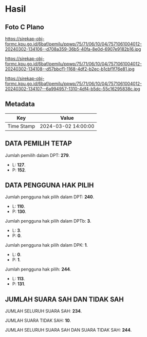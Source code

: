 # Hasil

## Foto C Plano

https://sirekap-obj-formc.kpu.go.id/6baf/pemilu/ppwp/75/71/06/10/04/7571061004012-20240302-134106--d708a359-36b5-40fa-8e0d-6907e9182b16.jpg

https://sirekap-obj-formc.kpu.go.id/6baf/pemilu/ppwp/75/71/06/10/04/7571061004012-20240302-134108--d57bbcf1-1168-4df2-b2ec-b1cbf1f76e81.jpg

https://sirekap-obj-formc.kpu.go.id/6baf/pemilu/ppwp/75/71/06/10/04/7571061004012-20240302-134107--6a994957-1310-4df4-b5dc-55c16295838c.jpg


## Metadata

| Key        | Value               |
| ---------- | ------------------- |
| Time Stamp | 2024-03-02 14:00:00 |


## DATA PEMILIH TETAP

Jumlah pemilih dalam DPT: **279**.
 * L: **127**.
 * P: **152**.

## DATA PENGGUNA HAK PILIH

Jumlah pengguna hak pilih dalam DPT: **240**.
 * L: **110**.
 * P: **130**.

Jumlah pengguna hak pilih dalam DPTb: **3**.
 * L: **3**.
 * P: **0**.

Jumlah pengguna hak pilih dalam DPK: **1**.
 * L: **0**.
 * P: **1**.

Jumlah pengguna hak pilih: **244**.
 * L: **113**.
 * P: **131**.

## JUMLAH SUARA SAH DAN TIDAK SAH

JUMLAH SELURUH SUARA SAH: **234**.

JUMLAH SUARA TIDAK SAH: **10**.

JUMLAH SELURUH SUARA SAH DAN SUARA TIDAK SAH: **244**.


